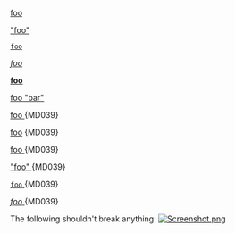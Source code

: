 [foo](https://bar/)

["foo"](https://bar/)

[`foo`](https://bar/)

[*foo*](https://bar/)

[**foo**](https://bar/)

[foo "bar"](https://baz/)

[foo ](https://bar/) {MD039}

[ foo](https://bar/) {MD039}

[ foo ](https://bar/) {MD039}

[ "foo" ](https://bar/) {MD039}

[ `foo` ](https://bar/) {MD039}

[ *foo* ](https://bar/) {MD039}

The following shouldn't break anything:
[![Screenshot.png](/images/Screenshot.png)](/images/Screenshot.png)
